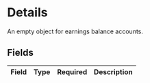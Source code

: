 # Details

An empty object for earnings balance accounts.


## Fields

| Field       | Type        | Required    | Description |
| ----------- | ----------- | ----------- | ----------- |